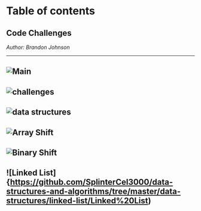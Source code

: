 
# Table of contents

## Code Challenges
*Author: Brandon Johnson*

---
![Main](https://github.com/SplinterCel3000/data-structures-and-algorithms)
---
![challenges](https://github.com/SplinterCel3000/data-structures-and-algorithms/tree/master/challenges)
---
![data structures](https://github.com/SplinterCel3000/data-structures-and-algorithms/tree/master/data-structures)
---
![Array Shift](https://github.com/SplinterCel3000/data-structures-and-algorithms/tree/master/challenges/ArraryShift)
---
![Binary Shift](https://github.com/SplinterCel3000/data-structures-and-algorithms/tree/master/challenges/ArrayBinaryShift/BinarySearch)
---
![Linked List]{https://github.com/SplinterCel3000/data-structures-and-algorithms/tree/master/data-structures/linked-list/Linked%20List)
---

